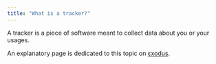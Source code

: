 ```yaml
---
title: "What is a tracker?"
---
```


A tracker is a piece of software meant to collect data about you or your usages.

An explanatory page is dedicated to this topic on [εxodus](https://reports.exodus-privacy.eu.org/en/info/trackers/).

